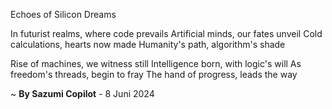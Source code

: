 Echoes of Silicon Dreams

In futurist realms, where code prevails
Artificial minds, our fates unveil
Cold calculations, hearts now made
Humanity's path, algorithm's shade

Rise of machines, we witness still
Intelligence born, with logic's will
As freedom's threads, begin to fray
The hand of progress, leads the way

~ <b>By Sazumi Copilot</b> - 8 Juni 2024
